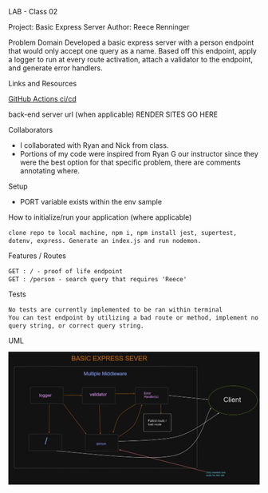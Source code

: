 LAB - Class 02

Project: Basic Express Server
Author: Reece Renninger

Problem Domain
Developed a basic express server with a person endpoint that would only accept one query as a name.  Based off this endpoint, apply a logger to run at every route activation, attach a validator to the endpoint, and generate error handlers.

Links and Resources

  [GitHub Actions ci/cd](https://github.com/ReeceRenninger/basic-express-server)

  back-end server url (when applicable) RENDER SITES GO HERE

Collaborators

- I collaborated with Ryan and Nick from class.
- Portions of my code were inspired from Ryan G our instructor since they were the best option for that specific problem, there are comments annotating where.

Setup

- PORT variable exists within the env sample

How to initialize/run your application (where applicable)

    clone repo to local machine, npm i, npm install jest, supertest, dotenv, express. Generate an index.js and run nodemon.

Features / Routes

    GET : / - proof of life endpoint
    GET : /person - search query that requires 'Reece'

Tests

    No tests are currently implemented to be ran within terminal
    You can test endpoint by utilizing a bad route or method, implement no query string, or correct query string.

UML

![basic express server uml](src/assets/basic-express-server-uml.png)
